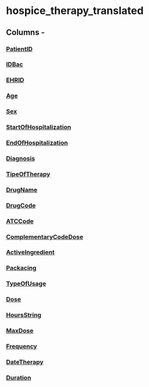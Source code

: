 
# hospice_therapy_translated

## Columns - 

### [PatientID](hospice_therapy_translated/PatientID.md)
### [IDBac](hospice_therapy_translated/IDBac.md)
### [EHRID](hospice_therapy_translated/EHRID.md)
### [Age](hospice_therapy_translated/Age.md)
### [Sex](hospice_therapy_translated/Sex.md)
### [StartOfHospitalization](hospice_therapy_translated/StartOfHospitalization.md)
### [EndOfHospitalization](hospice_therapy_translated/EndOfHospitalization.md)
### [Diagnosis](hospice_therapy_translated/Diagnosis.md)
### [TipeOfTherapy](hospice_therapy_translated/TipeOfTherapy.md)
### [DrugName](hospice_therapy_translated/DrugName.md)
### [DrugCode](hospice_therapy_translated/DrugCode.md)
### [ATCCode](hospice_therapy_translated/ATCCode.md)
### [ComplementaryCodeDose](hospice_therapy_translated/ComplementaryCodeDose.md)
### [ActiveIngredient](hospice_therapy_translated/ActiveIngredient.md)
### [Packacing](hospice_therapy_translated/Packacing.md)
### [TypeOfUsage](hospice_therapy_translated/TypeOfUsage.md)
### [Dose](hospice_therapy_translated/Dose.md)
### [HoursString](hospice_therapy_translated/HoursString.md)
### [MaxDose](hospice_therapy_translated/MaxDose.md)
### [Frequency](hospice_therapy_translated/Frequency.md)
### [DateTherapy](hospice_therapy_translated/DateTherapy.md)
### [Duration](hospice_therapy_translated/Duration.md)

